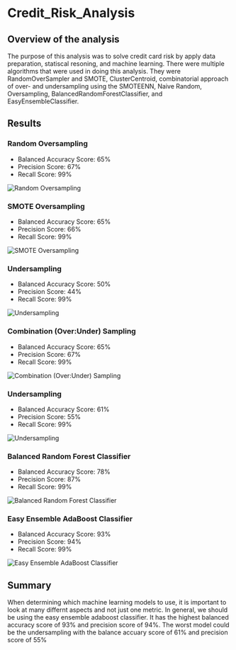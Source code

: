 # Credit_Risk_Analysis

## Overview of the analysis
The purpose of this analysis was to solve credit card risk by apply data preparation, statiscal resoning, and machine learning. There were multiple algorithms that were used in doing this analysis. They were RandomOverSampler and SMOTE, ClusterCentroid, combinatorial approach of over- and undersampling using the SMOTEENN, Naive Random, Oversampling, BalancedRandomForestClassifier, and EasyEnsembleClassifier.  

## Results
### Random Oversampling
- Balanced Accuracy Score: 65%
- Precision Score: 67%
- Recall Score: 99%

![Random Oversampling](https://user-images.githubusercontent.com/74155420/112786408-0f42ad00-900b-11eb-9872-5ab1588cfd3e.png)

### SMOTE Oversampling
- Balanced Accuracy Score: 65%
- Precision Score: 66%
- Recall Score: 99%

![SMOTE Oversampling](https://user-images.githubusercontent.com/74155420/112786428-179ae800-900b-11eb-8166-3487265f9a76.png)

### Undersampling
- Balanced Accuracy Score: 50%
- Precision Score: 44%
- Recall Score: 99%

![Undersampling](https://user-images.githubusercontent.com/74155420/112786429-18337e80-900b-11eb-90aa-909e57f7a5f8.png)

### Combination (Over:Under) Sampling
- Balanced Accuracy Score: 65%
- Precision Score: 67%
- Recall Score: 99%

![Combination (Over:Under) Sampling](https://user-images.githubusercontent.com/74155420/112786442-1d90c900-900b-11eb-96d2-35f383c5a760.png)

### Undersampling
- Balanced Accuracy Score: 61%
- Precision Score: 55%
- Recall Score: 99%

![Undersampling](https://user-images.githubusercontent.com/74155420/112786444-1ec1f600-900b-11eb-889c-ebba7d857771.png)

### Balanced Random Forest Classifier
- Balanced Accuracy Score: 78%
- Precision Score: 87%
- Recall Score: 99%

![Balanced Random Forest Classifier](https://user-images.githubusercontent.com/74155420/112786446-1ec1f600-900b-11eb-9603-72d56a6f97d7.png)

### Easy Ensemble AdaBoost Classifier
- Balanced Accuracy Score: 93%
- Precision Score: 94%
- Recall Score: 99%

![Easy Ensemble AdaBoost Classifier](https://user-images.githubusercontent.com/74155420/112786447-1f5a8c80-900b-11eb-995d-48d3011cb707.png)

## Summary
When determining which machine learning models to use, it is important to look at many differnt aspects and not just one metric. In general, we should be using the easy ensemble adaboost classifier. It has the highest balanced accuracy score of 93% and precision score of 94%. The worst model could be the undersampling with the balance accuary score of 61% and precision score of 55%
